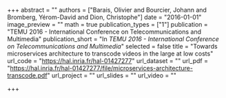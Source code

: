 +++
abstract = ""
authors = ["Barais, Olivier and Bourcier, Johann and Bromberg, Yérom-David and Dion, Christophe"]
date = "2016-01-01"
image_preview = ""
math = true
publication_types = ["1"]
publication = "TEMU 2016 - International Conference on Telecommunications and Multimedia"
publication_short = "In *TEMU 2016 - International Conference on Telecommunications and Multimedia*"
selected = false
title = "Towards microservices architecture to transcode videos in the large at low costs"
url_code = "https://hal.inria.fr/hal-01427277"
url_dataset = ""
url_pdf = "https://hal.inria.fr/hal-01427277/file/microservices-architecture-transcode.pdf"
url_project = ""
url_slides = ""
url_video = ""

+++
